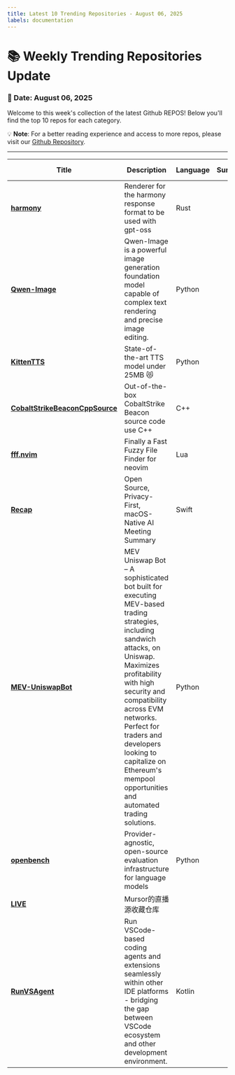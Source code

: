 ```yaml
---
title: Latest 10 Trending Repositories - August 06, 2025
labels: documentation
---
```

# 📚 Weekly Trending Repositories Update

### 📅 Date: August 06, 2025

Welcome to this week's collection of the latest Github REPOS! Below you'll find the top 10 repos for each category.

💡 **Note**: For a better reading experience and access to more repos, please visit our [Github Repository](https://github.com/marc-ko/daily-trending-repo).

---

| **Title** | **Description** | **Language** | **Summary** | **Tags** | **Stars Count** |
| --- | --- | --- | --- | --- | --- |
| **[harmony](https://github.com/openai/harmony)** | Renderer for the harmony response format to be used with gpt-oss | Rust |  |  | 1672 |
| **[Qwen-Image](https://github.com/QwenLM/Qwen-Image)** | Qwen-Image is a powerful image generation foundation model capable of complex text rendering and precise image editing. | Python |  |  | 1648 |
| **[KittenTTS](https://github.com/KittenML/KittenTTS)** |  State-of-the-art TTS model under 25MB 😻  | Python |  |  | 824 |
| **[CobaltStrikeBeaconCppSource](https://github.com/kyxiaxiang/CobaltStrikeBeaconCppSource)** | Out-of-the-box CobaltStrike Beacon source code use C++ | C++ |  |  | 627 |
| **[fff.nvim](https://github.com/dmtrKovalenko/fff.nvim)** | Finally a Fast Fuzzy File Finder for neovim  | Lua |  | <details><summary>files...</summary><p>filesearch, lua, neovim, neovim-plugin, rust</p></details> | 514 |
| **[Recap](https://github.com/RecapAI/Recap)** | Open Source, Privacy-First, macOS-Native AI Meeting Summary  | Swift |  | <details><summary>core-...</summary><p>core-audio, openrouter, summarization, swift, whisper, whisper-cpp</p></details> | 453 |
| **[MEV-UniswapBot](https://github.com/8ZenrithsteWbI/MEV-UniswapBot)** | MEV Uniswap Bot – A sophisticated bot built for executing MEV-based trading strategies, including sandwich attacks, on Uniswap. Maximizes profitability with high security and compatibility across EVM networks. Perfect for traders and developers looking to capitalize on Ethereum's mempool opportunities and automated trading solutions. | Python |  | <details><summary>block...</summary><p>blockchain, codepen, crypto-bot, crypto-trading, defi, dex, eth, ethereum, ethereum-mainnet, evm, mempool, metamask, mev, smart-contract, solidity, uniswap, uniswap-v3, web3</p></details> | 440 |
| **[openbench](https://github.com/groq/openbench)** | Provider-agnostic, open-source evaluation infrastructure for language models | Python |  | <details><summary>manag...</summary><p>managed-by-terraform</p></details> | 334 |
| **[LIVE](https://github.com/Mursor/LIVE)** | Mursor的直播源收藏仓库 |  |  |  | 275 |
| **[RunVSAgent](https://github.com/wecode-ai/RunVSAgent)** | Run VSCode-based coding agents and extensions seamlessly within other IDE platforms - bridging the gap between VSCode ecosystem and other development environment. | Kotlin |  | <details><summary>ai-co...</summary><p>ai-coding-agent, jetbrains, roo-code</p></details> | 262 |

